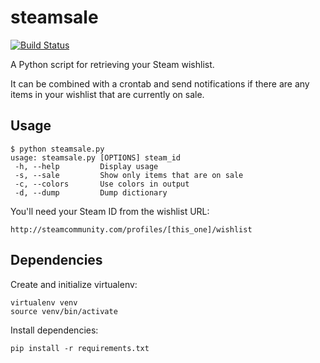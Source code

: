 # steamsale

[![Build Status](https://travis-ci.org/martinp/steamsale.svg?branch=master)](https://travis-ci.org/martinp/steamsale)

A Python script for retrieving your Steam wishlist.

It can be combined with a crontab and send notifications if there are any items
in your wishlist that are currently on sale.

## Usage

    $ python steamsale.py
    usage: steamsale.py [OPTIONS] steam_id
     -h, --help         Display usage
     -s, --sale         Show only items that are on sale
     -c, --colors       Use colors in output
     -d, --dump         Dump dictionary

You'll need your Steam ID from the wishlist URL:

    http://steamcommunity.com/profiles/[this_one]/wishlist

## Dependencies

Create and initialize virtualenv:

    virtualenv venv
    source venv/bin/activate

Install dependencies:

    pip install -r requirements.txt
